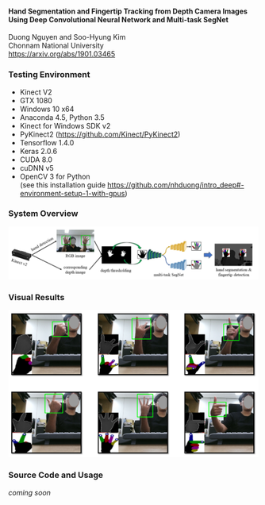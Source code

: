 #### Hand Segmentation and Fingertip Tracking from Depth Camera Images Using Deep Convolutional Neural Network and Multi-task SegNet
Duong Nguyen and Soo-Hyung Kim  
Chonnam National University  
https://arxiv.org/abs/1901.03465

### Testing Environment
- Kinect V2
- GTX 1080
- Windows 10 x64
- Anaconda 4.5, Python 3.5
- Kinect for Windows SDK v2
- PyKinect2 (https://github.com/Kinect/PyKinect2)
- Tensorflow 1.4.0
- Keras 2.0.6
- CUDA 8.0
- cuDNN v5
- OpenCV 3 for Python  
(see this installation guide https://github.com/nhduong/intro_deep#-environment-setup-1-with-gpus)

### System Overview
![](https://raw.githubusercontent.com/nhduong/multitask_segnet_hand_segmentation_fingertip_detection/master/imgs/overview.png)

### Visual Results
![](https://raw.githubusercontent.com/nhduong/multitask_segnet_hand_segmentation_fingertip_detection/master/imgs/selected_results.png)

### Source Code and Usage
*coming soon*